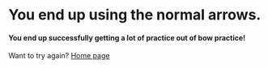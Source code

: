 # You end up using the normal arrows.

#### You end up successfully getting a lot of practice out of bow practice!

Want to try again? [Home page](README.md)

